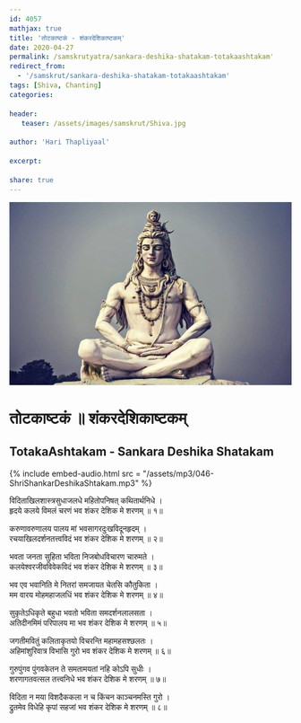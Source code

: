 ```yaml
---    
id: 4057    
mathjax: true    
title: 'तोटकाष्टकं - शंकरदेशिकाष्टकम्'    
date: 2020-04-27    
permalink: /samskrutyatra/sankara-deshika-shatakam-totakaashtakam'
redirect_from: 
  - '/samskrut/sankara-deshika-shatakam-totakaashtakam'
tags: [Shiva, Chanting]    
categories:    
    
header:    
   teaser: /assets/images/samskrut/Shiva.jpg    
    
author: 'Hari Thapliyaal'    
    
excerpt:    
    
share: true    
---    
```

    
![](/assets/images/samskrut/Shiva.jpg)    
    
# तोटकाष्टकं ॥ शंकरदेशिकाष्टकम्     
## TotakaAshtakam - Sankara Deshika Shatakam    
    
{% include embed-audio.html src = "/assets/mp3/046-ShriShankarDeshikaShtakam.mp3" %}     
    
    
    
विदिताखिलशास्त्रसुधाजलधे महितोपनिषत् कथितार्थनिधे ।    
हृदये कलये विमलं चरणं भव शंकर देशिक मे शरणम् ॥ १॥    
    
करुणावरुणालय पालय मां भवसागरदुःखविदूनहृदम् ।    
रचयाखिलदर्शनतत्त्वविदं भव शंकर देशिक मे शरणम् ॥ २॥    
    
भवता जनता सुहिता भविता निजबोधविचारण चारुमते ।    
कलयेश्वरजीवविवेकविदं भव शंकर देशिक मे शरणम् ॥ ३॥    
    
भव एव भवानिति मे नितरां समजायत चेतसि कौतुकिता ।    
मम वारय मोहमहाजलधिं भव शंकर देशिक मे शरणम् ॥ ४॥    
    
सुकृतेऽधिकृते बहुधा भवतो भविता समदर्शनलालसता ।    
अतिदीनमिमं परिपालय मा भव शंकर देशिक मे शरणम् ॥ ५॥    
    
जगतीमवितुं कलिताकृतयो विचरन्ति महामहसश्छलतः ।    
अहिमांशुरिवात्र विभासि गुरो भव शंकर देशिक मे शरणम् ॥ ६॥    
    
गुरुपुंगव पुंगवकेतन ते समतामयतां नहि कोऽपि सुधीः ।    
शरणागतवत्सल तत्त्वनिधे भव शंकर देशिक मे शरणम् ॥ ७॥    
    
विदिता न मया विशदैककला न च किंचन काञ्चनमस्ति गुरो ।    
द्रुतमेव विधेहि कृपां सहजां भव शंकर देशिक मे शरणम् ॥ ८॥    
    
